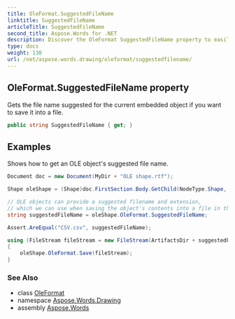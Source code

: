 ```yaml
---
title: OleFormat.SuggestedFileName
linktitle: SuggestedFileName
articleTitle: SuggestedFileName
second_title: Aspose.Words for .NET
description: Discover the OleFormat SuggestedFileName property to easily retrieve the recommended file name for saving your embedded objects seamlessly.
type: docs
weight: 130
url: /net/aspose.words.drawing/oleformat/suggestedfilename/
---
```

## OleFormat.SuggestedFileName property

Gets the file name suggested for the current embedded object if you want to save it into a file.

```csharp
public string SuggestedFileName { get; }
```

## Examples

Shows how to get an OLE object's suggested file name.

```csharp
Document doc = new Document(MyDir + "OLE shape.rtf");

Shape oleShape = (Shape)doc.FirstSection.Body.GetChild(NodeType.Shape, 0, true);

// OLE objects can provide a suggested filename and extension,
// which we can use when saving the object's contents into a file in the local file system.
string suggestedFileName = oleShape.OleFormat.SuggestedFileName;

Assert.AreEqual("CSV.csv", suggestedFileName);

using (FileStream fileStream = new FileStream(ArtifactsDir + suggestedFileName, FileMode.Create))
{
    oleShape.OleFormat.Save(fileStream);
}
```

### See Also

* class [OleFormat](../)
* namespace [Aspose.Words.Drawing](../../../aspose.words.drawing/)
* assembly [Aspose.Words](../../../)
